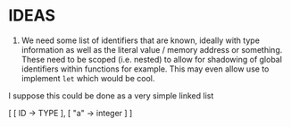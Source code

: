 # IDEAS

1. We need some list of identifiers that are known, ideally with type information as well as the literal value / memory address or something. These need to be scoped (i.e. nested) to allow for shadowing of global identifiers within functions for example. This may even allow use to implement `let` which would be cool.

I suppose this could be done as a very simple linked list

[  [  ID -> TYPE  ], [  "a" -> integer ]  ]
